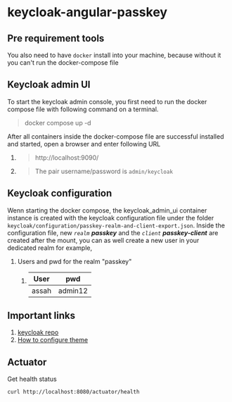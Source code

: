 # keycloak-angular-passkey

## Pre requirement tools
You also need to have `docker` install into your machine, because without it you can't run the docker-compose file

## Keycloak admin UI
To start the keycloak admin console, you first need to run the docker compose file with following command on a terminal.
> docker compose up -d

After all containers inside the docker-compose file are successful installed and started, open a browser and enter following URL
1. > http://localhost:9090/
2. > The pair username/password is `admin/keycloak`

## Keycloak configuration

Wenn starting the docker compose, the keycloak_admin_ui container instance is created with the keycloak configuration file under the folder
`keycloak/configuration/passkey-realm-and-client-export.json`.
Inside the configuration file, new  *`realm`*  **_passkey_**  and the *`client`* **_passkey-client_**   are created after the mount, you can as well create a new user in your dedicated realm for example,
1. Users and pwd for the realm "passkey"
   1. | User                 | pwd         |
      |----------------------|-------------|
      | assah   | admin12    |

## Important links
1. [keycloak repo](https://github.com/keycloak/keycloak/tree/main)
2. [How to configure theme](https://www.keycloak.org/docs/latest/server_development/index.html#configuring-a-theme)

## Actuator

Get health status

`curl http://localhost:8080/actuator/health`


